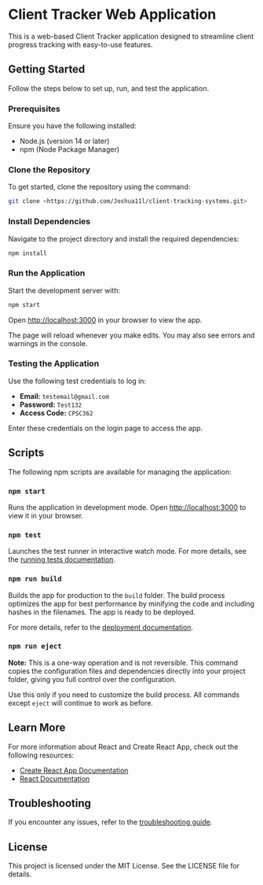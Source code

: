 # Client Tracker Web Application

This is a web-based Client Tracker application designed to streamline client progress tracking with easy-to-use features.

## Getting Started

Follow the steps below to set up, run, and test the application.

### Prerequisites

Ensure you have the following installed:
- Node.js (version 14 or later)
- npm (Node Package Manager)

### Clone the Repository

To get started, clone the repository using the command:
```bash
git clone <https://github.com/Joshua11l/client-tracking-systems.git>
```
### Install Dependencies

Navigate to the project directory and install the required dependencies:
```bash
npm install
```

### Run the Application

Start the development server with:
```bash
npm start
```

Open [http://localhost:3000](http://localhost:3000) in your browser to view the app.

The page will reload whenever you make edits. You may also see errors and warnings in the console.

### Testing the Application

Use the following test credentials to log in:
- **Email:** `testemail@gmail.com`
- **Password:** `Test132`
- **Access Code:** `CPSC362`

Enter these credentials on the login page to access the app.

## Scripts

The following npm scripts are available for managing the application:

### `npm start`

Runs the application in development mode. Open [http://localhost:3000](http://localhost:3000) to view it in your browser.

### `npm test`

Launches the test runner in interactive watch mode. For more details, see the [running tests documentation](https://facebook.github.io/create-react-app/docs/running-tests).

### `npm run build`

Builds the app for production to the `build` folder. The build process optimizes the app for best performance by minifying the code and including hashes in the filenames. The app is ready to be deployed.

For more details, refer to the [deployment documentation](https://facebook.github.io/create-react-app/docs/deployment).

### `npm run eject`

**Note:** This is a one-way operation and is not reversible. This command copies the configuration files and dependencies directly into your project folder, giving you full control over the configuration.

Use this only if you need to customize the build process. All commands except `eject` will continue to work as before.

## Learn More

For more information about React and Create React App, check out the following resources:
- [Create React App Documentation](https://facebook.github.io/create-react-app/docs/getting-started)
- [React Documentation](https://reactjs.org/)

## Troubleshooting

If you encounter any issues, refer to the [troubleshooting guide](https://facebook.github.io/create-react-app/docs/troubleshooting).

## License

This project is licensed under the MIT License. See the LICENSE file for details.
